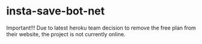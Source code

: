 # insta-save-bot-net
Important!!!
Due to latest heroku team decision to remove the free plan from their website, the project is not currently online.
